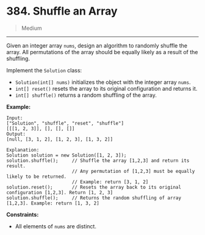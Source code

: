 # 384. Shuffle an Array

> Medium

------

Given an integer array `nums`, design an algorithm to randomly shuffle the array. All permutations of the array should be equally likely as a result of the shuffling.

Implement the `Solution` class:

- `Solution(int[] nums)` initializes the object with the integer array `nums`.
- `int[] reset()` resets the array to its original configuration and returns it.
- `int[] shuffle()` returns a random shuffling of the array.

**Example:**

```
Input:
["Solution", "shuffle", "reset", "shuffle"]
[[[1, 2, 3]], [], [], []]
Output:
[null, [3, 1, 2], [1, 2, 3], [1, 3, 2]]

Explanation:
Solution solution = new Solution([1, 2, 3]);
solution.shuffle();     // Shuffle the array [1,2,3] and return its result.
                        // Any permutation of [1,2,3] must be equally likely to be returned.
                        // Example: return [3, 1, 2]
solution.reset();       // Resets the array back to its original configuration [1,2,3]. Return [1, 2, 3]
solution.shuffle();     // Returns the random shuffling of array [1,2,3]. Example: return [1, 3, 2]

```

**Constraints:**

- All elements of `nums` are distinct.